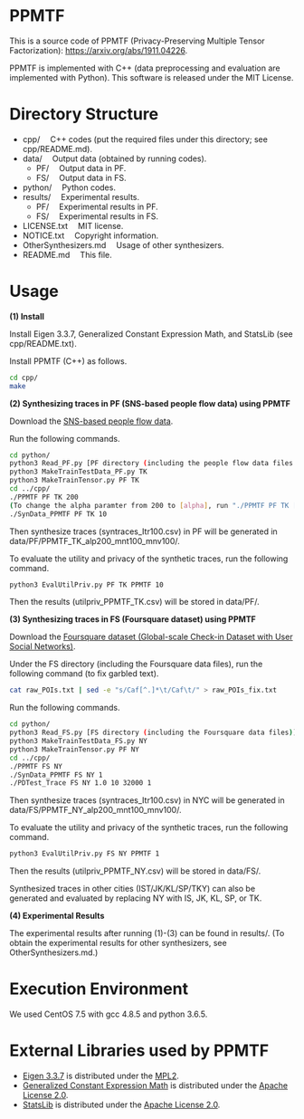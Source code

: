 # PPMTF
This is a source code of PPMTF (Privacy-Preserving Multiple Tensor Factorization): https://arxiv.org/abs/1911.04226.

PPMTF is implemented with C++ (data preprocessing and evaluation are implemented with Python). This software is released under the MIT License.

# Directory Structure
- cpp/			&emsp;C++ codes (put the required files under this directory; see cpp/README.md).
- data/			&emsp;Output data (obtained by running codes).
  - PF/			&emsp;Output data in PF.
  - FS/			&emsp;Output data in FS.
- python/		&emsp;Python codes.
- results/		&emsp;Experimental results.
  - PF/			&emsp;Experimental results in PF.
  - FS/			&emsp;Experimental results in FS.
- LICENSE.txt		&emsp;MIT license.
- NOTICE.txt		&emsp;Copyright information.
- OtherSynthesizers.md	&emsp;Usage of other synthesizers.
- README.md		&emsp;This file.

# Usage

**(1) Install**

Install Eigen 3.3.7, Generalized Constant Expression Math, and StatsLib (see cpp/README.txt).

Install PPMTF (C++) as follows.
```bash
cd cpp/
make
```

**(2) Synthesizing traces in PF (SNS-based people flow data) using PPMTF**

Download the [SNS-based people flow data](https://nightley.jp/archives/1954/).

Run the following commands.

```bash
cd python/
python3 Read_PF.py [PF directory (including the people flow data files in Tokyo)] TK
python3 MakeTrainTestData_PF.py TK
python3 MakeTrainTensor.py PF TK
cd ../cpp/
./PPMTF PF TK 200
(To change the alpha paramter from 200 to [alpha], run "./PPMTF PF TK [alpha]".)
./SynData_PPMTF PF TK 10
```

Then synthesize traces (syntraces_Itr100.csv) in PF will be generated in data/PF/PPMTF_TK_alp200_mnt100_mnv100/.

To evaluate the utility and privacy of the synthetic traces, run the following command.

```bash
python3 EvalUtilPriv.py PF TK PPMTF 10
```

Then the results (utilpriv_PPMTF_TK.csv) will be stored in data/PF/.

**(3) Synthesizing traces in FS (Foursquare dataset) using PPMTF**

Download the [Foursquare dataset (Global-scale Check-in Dataset with User Social Networks)](https://sites.google.com/site/yangdingqi/home/foursquare-dataset).

Under the FS directory (including the Foursquare data files), run the following command (to fix garbled text).

```bash
cat raw_POIs.txt | sed -e "s/Caf[^.]*\t/Caf\t/" > raw_POIs_fix.txt
```

Run the following commands.

```bash
cd python/
python3 Read_FS.py [FS directory (including the Foursquare data files)] NY
python3 MakeTrainTestData_FS.py NY
python3 MakeTrainTensor.py PF NY
cd ../cpp/
./PPMTF FS NY
./SynData_PPMTF FS NY 1
./PDTest_Trace FS NY 1.0 10 32000 1
```

Then synthesize traces (syntraces_Itr100.csv) in NYC will be generated in data/FS/PPMTF_NY_alp200_mnt100_mnv100/.

To evaluate the utility and privacy of the synthetic traces, run the following command.

```bash
python3 EvalUtilPriv.py FS NY PPMTF 1
```

Then the results (utilpriv_PPMTF_NY.csv) will be stored in data/FS/.

Synthesized traces in other cities (IST/JK/KL/SP/TKY) can also be generated and evaluated by replacing NY with IS, JK, KL, SP, or TK.

**(4) Experimental Results**

The experimental results after running (1)-(3) can be found in results/.
(To obtain the experimental results for other synthesizers, see OtherSynthesizers.md.)

# Execution Environment
We used CentOS 7.5 with gcc 4.8.5 and python 3.6.5.

# External Libraries used by PPMTF
- [Eigen 3.3.7](http://eigen.tuxfamily.org/index.php?title=Main_Page) is distributed under the [MPL2](https://www.mozilla.org/en-US/MPL/2.0/).
- [Generalized Constant Expression Math](https://www.kthohr.com/gcem.html) is distributed under the [Apache License 2.0](https://github.com/kthohr/stats/blob/master/LICENSE).
- [StatsLib](https://www.kthohr.com/statslib.html) is distributed under the [Apache License 2.0](https://github.com/kthohr/stats/blob/master/LICENSE).
